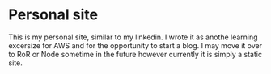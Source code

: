 # Personal site

This is my personal site, similar to my linkedin. I wrote it as anothe learning excersize for AWS and for the opportunity to start a blog. I may move it over to RoR or Node sometime in the future however currently it is simply a static site.